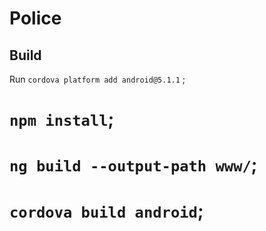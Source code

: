# Police

## Build

Run `cordova platform add android@5.1.1` ;
# `npm install`;
# `ng build --output-path www/`;
# `cordova build android`;
